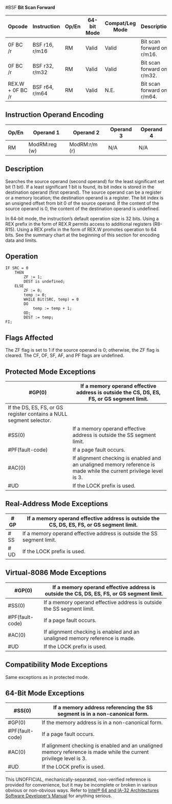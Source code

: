 #BSF
**Bit Scan Forward**

| Opcode           | Instruction    | Op/En | 64-bit Mode | Compat/Leg Mode | Description                |
| ---------------- | -------------- | ----- | ----------- | --------------- | -------------------------- |
| 0F BC /r         | BSF r16, r/m16 | RM    | Valid       | Valid           | Bit scan forward on r/m16. |
| 0F BC /r         | BSF r32, r/m32 | RM    | Valid       | Valid           | Bit scan forward on r/m32. |
| REX.W + 0F BC /r | BSF r64, r/m64 | RM    | Valid       | N.E.            | Bit scan forward on r/m64. |

## Instruction Operand Encoding

| Op/En | Operand 1     | Operand 2     | Operand 3 | Operand 4 |
| ----- | ------------- | ------------- | --------- | --------- |
| RM    | ModRM:reg (w) | ModRM:r/m (r) | N/A       | N/A       |

## Description

Searches the source operand (second operand) for the least significant set bit (1 bit). If a least significant 1 bit is found, its bit index is stored in the destination operand (first operand). The source operand can be a register or a memory location; the destination operand is a register. The bit index is an unsigned offset from bit 0 of the source operand. If the content of the source operand is 0, the content of the destination operand is undefined.

In 64-bit mode, the instruction’s default operation size is 32 bits. Using a REX prefix in the form of REX.R permits access to additional registers (R8-R15). Using a REX prefix in the form of REX.W promotes operation to 64 bits. See the summary chart at the beginning of this section for encoding data and limits.

## Operation

```
IF SRC = 0
    THEN
        ZF := 1;
        DEST is undefined;
    ELSE
        ZF := 0;
        temp := 0;
        WHILE Bit(SRC, temp) = 0
        DO
            temp := temp + 1;
        OD;
        DEST := temp;
FI;

```

## Flags Affected

The ZF flag is set to 1 if the source operand is 0; otherwise, the ZF flag is cleared. The CF, OF, SF, AF, and PF flags are undefined.

## Protected Mode Exceptions

| \#​​​​GP(0)                                                         | If a memory operand effective address is outside the CS, DS, ES, FS, or GS segment limit.                          |
| ------------------------------------------------------------------- | ------------------------------------------------------------------------------------------------------------------ |
| If the DS, ES, FS, or GS register contains a NULL segment selector. |
| \#​​​​​SS(0)                                                        | If a memory operand effective address is outside the SS segment limit.                                             |
| \#​PF(fault-code)                                                   | If a page fault occurs.                                                                                            |
| \#​AC(0)                                                            | If alignment checking is enabled and an unaligned memory reference is made while the current privilege level is 3. |
| #​​​UD                                                              | If the LOCK prefix is used.                                                                                        |

## Real-Address Mode Exceptions

| \#​​​​GP  | If a memory operand effective address is outside the CS, DS, ES, FS, or GS segment limit. |
| --------- | ----------------------------------------------------------------------------------------- |
| \#​​​​​SS | If a memory operand effective address is outside the SS segment limit.                    |
| #​​​UD    | If the LOCK prefix is used.                                                               |

## Virtual-8086 Mode Exceptions

| \#​​​​GP(0)       | If a memory operand effective address is outside the CS, DS, ES, FS, or GS segment limit. |
| ----------------- | ----------------------------------------------------------------------------------------- |
| \#​​​​​SS(0)      | If a memory operand effective address is outside the SS segment limit.                    |
| \#​PF(fault-code) | If a page fault occurs.                                                                   |
| \#​AC(0)          | If alignment checking is enabled and an unaligned memory reference is made.               |
| #​​​UD            | If the LOCK prefix is used.                                                               |

## Compatibility Mode Exceptions

Same exceptions as in protected mode.

## 64-Bit Mode Exceptions

| \#​​​​​SS(0)      | If a memory address referencing the SS segment is in a non-canonical form.                                         |
| ----------------- | ------------------------------------------------------------------------------------------------------------------ |
| \#​​​​GP(0)       | If the memory address is in a non-canonical form.                                                                  |
| \#​PF(fault-code) | If a page fault occurs.                                                                                            |
| \#​AC(0)          | If alignment checking is enabled and an unaligned memory reference is made while the current privilege level is 3. |
| #​​​UD            | If the LOCK prefix is used.                                                                                        |

This UNOFFICIAL, mechanically-separated, non-verified reference is provided for convenience, but it may be
incomplete or broken in various obvious or non-obvious
ways. Refer to [Intel® 64 and IA-32 Architectures Software Developer’s Manual](https://software.intel.com/en-us/download/intel-64-and-ia-32-architectures-sdm-combined-volumes-1-2a-2b-2c-2d-3a-3b-3c-3d-and-4) for anything serious.
